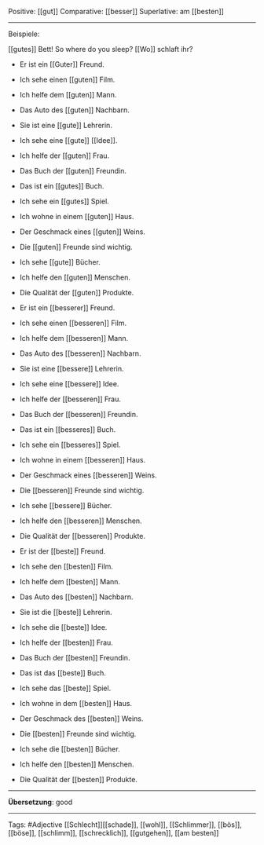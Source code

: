 Positive: [[gut]]
Comparative: [[besser]]
Superlative: am [[besten]]

---
Beispiele:

[[gutes]] Bett! So where do you sleep? [[Wo]] schlaft ihr?

- Er ist ein [[Guter]] Freund.
- Ich sehe einen [[guten]] Film.
- Ich helfe dem [[guten]] Mann.
- Das Auto des [[guten]] Nachbarn.

- Sie ist eine [[gute]] Lehrerin.
- Ich sehe eine [[gute]] [[Idee]].
- Ich helfe der [[guten]] Frau.
- Das Buch der [[guten]] Freundin.

- Das ist ein [[gutes]] Buch.
- Ich sehe ein [[gutes]] Spiel.
- Ich wohne in einem [[guten]] Haus.
- Der Geschmack eines [[guten]] Weins.

- Die [[guten]] Freunde sind wichtig.
- Ich sehe [[gute]] Bücher.
- Ich helfe den [[guten]] Menschen.
- Die Qualität der [[guten]] Produkte.

- Er ist ein [[besserer]] Freund.
- Ich sehe einen [[besseren]] Film.
- Ich helfe dem [[besseren]] Mann.
- Das Auto des [[besseren]] Nachbarn.

- Sie ist eine [[bessere]] Lehrerin.
- Ich sehe eine [[bessere]] Idee.
- Ich helfe der [[besseren]] Frau.
- Das Buch der [[besseren]] Freundin.

- Das ist ein [[besseres]] Buch.
- Ich sehe ein [[besseres]] Spiel.
- Ich wohne in einem [[besseren]] Haus.
- Der Geschmack eines [[besseren]] Weins.

- Die [[besseren]] Freunde sind wichtig.
- Ich sehe [[bessere]] Bücher.
- Ich helfe den [[besseren]] Menschen.
- Die Qualität der [[besseren]] Produkte.

- Er ist der [[beste]] Freund.
- Ich sehe den [[besten]] Film.
- Ich helfe dem [[besten]] Mann.
- Das Auto des [[besten]] Nachbarn.

- Sie ist die [[beste]] Lehrerin.
- Ich sehe die [[beste]] Idee.
- Ich helfe der [[besten]] Frau.
- Das Buch der [[besten]] Freundin.

- Das ist das [[beste]] Buch.
- Ich sehe das [[beste]] Spiel.
- Ich wohne in dem [[besten]] Haus.
- Der Geschmack des [[besten]] Weins.

- Die [[besten]] Freunde sind wichtig.
- Ich sehe die [[besten]] Bücher.
- Ich helfe den [[besten]] Menschen.
- Die Qualität der [[besten]] Produkte.

---
**Übersetzung**:
good

---

Tags: 
#Adjective
[[Schlecht]][[schade]], [[wohl]], [[Schlimmer]], [[bös]], [[böse]], [[schlimm]], [[schrecklich]], [[gutgehen]], [[am besten]]